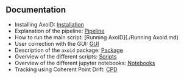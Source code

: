 ## Documentation
  * Installing AxoID: [Installation](./Installation.md)
  * Explanation of the pipeline: [Pipeline](./Pipeline.md)
  * How to run the main script: [Running AxoID](./Running Axoid.md)
  * User correction with the GUI: [GUI](./GUI.md)
  * Description of the `axoid` package: [Package](./Package.md)
  * Overview of the different scripts: [Scripts](./Scripts.md)
  * Overview of the different jupyter notebooks: [Notebooks](./Notebooks.md)
  * Tracking using Coherent Point Drift: [CPD](./CPD.md)
